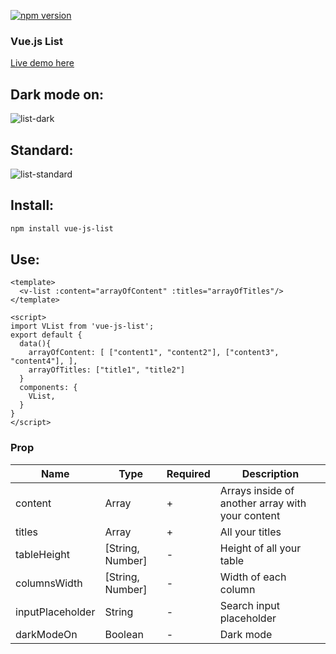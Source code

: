[![npm version](https://badge.fury.io/js/vue-js-list.svg)](https://badge.fury.io/js/vue-js-list)

### Vue.js List

[Live demo here](https://vue-js-list.netlify.app/)

## Dark mode on: 
![list-dark](https://user-images.githubusercontent.com/32497719/114313481-18348380-9acd-11eb-8930-afd94b43726c.png)
## Standard: 
![list-standard](https://user-images.githubusercontent.com/32497719/114313482-18cd1a00-9acd-11eb-9220-638c0084e04a.png)


## Install:

```bash
npm install vue-js-list
```


## Use:

```vue
<template>
  <v-list :content="arrayOfContent" :titles="arrayOfTitles"/>
</template>

<script>
import VList from 'vue-js-list';
export default {
  data(){
    arrayOfContent: [ ["content1", "content2"], ["content3", "content4"], ],
    arrayOfTitles: ["title1", "title2"]
  }
  components: {
    VList,
  }
}
</script>

```

### Prop

| Name              | Type                  | Required | Description                                            |
| ----------        | ----------------------| -------- | ------------------------------------------------------ |
| content           | Array                 | +        | Arrays inside of another array with your content       |
| titles            | Array                 | +        | All your titles                                        |
| tableHeight       | [String, Number]      | -        | Height of all your table                               |
| columnsWidth      | [String, Number]      | -        | Width of each column                                   |
| inputPlaceholder  | String                | -        | Search input placeholder                               |
| darkModeOn        | Boolean               | -        | Dark mode                                              |

